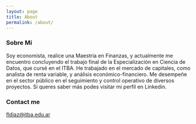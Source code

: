 ```yaml
---
layout: page
title: About
permalink: /about/
---
```



### Sobre Mí

Soy economista, realice una Maestria en Finanzas, y actualmente me encuentro concluyendo el trabajo final de la Especialización en Ciencia de Datos, que cursé en el ITBA. He trabajado en el mercado de capitales, como analista de renta variable, y análisis económico-financiero. Me desempeñe en el sector público en el seguimiento y control operativo de diversos proyectos. Si queres saber más podes visitar mi perfil en Linkedin.

### Contact me

[fldiaz@itba.edu.ar](mailto:fldiaz@itba.edu.ar)
